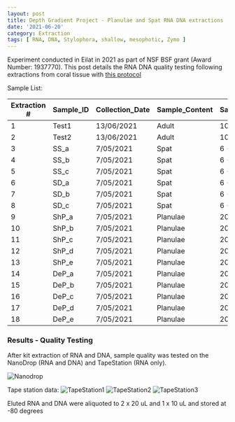 ```yaml
---
layout: post
title: Depth Gradient Project - Planulae and Spat RNA DNA extractions
date: '2021-06-20'
category: Extraction
tags: [ RNA, DNA, Stylophora, shallow, mesophotic, Zymo ]
---
```


Experiment conducted in Eilat in 2021 as part of NSF BSF grant (Award Number: 1937770). This post details the RNA DNA quality testing following extractions from coral tissue with [this protocol](https://jessicabellworthy.github.io/JessicaBellworthy_Notebook/Zymo-RNA-DNA-Extration-Coral-Planulae/)

Sample List:

| Extraction # | Sample_ID | Collection_Date  | Sample_Content | Sample_Quantity | Sample_conserv | 
|--------------|-----------|------------------|----------------|-----------------|----------------|
| 1            | Test1     | 13/06/2021       | Adult          | 10 polyps       | 700 uL shield  | 
| 2            | Test2     | 13/06/2021       | Adult          | 10 polyps       | 700 uL shield  | 
| 3            | SS_a      | 7/05/2021        | Spat           | 6 - 8 ind.      | 700 uL shield  | 
| 4            | SS_b      | 7/05/2021        | Spat           | 6 - 8 ind.      | 700 uL shield  | 
| 5            | SS_c      | 7/05/2021        | Spat           | 6 - 8 ind.      | 700 uL shield  | 
| 6            | SD_a      | 7/05/2021        | Spat           | 6 - 8 ind.      | 700 uL shield  |
| 7            | SD_b      | 7/05/2021        | Spat           | 6 - 8 ind.      | 700 uL shield  | 
| 8            | SD_c      | 7/05/2021        | Spat           | 6 - 8 ind.      | 700 uL shield  | 
| 9            | ShP_a     | 7/05/2021        | Planulae       | 20 planulae     | 700 uL shield  | 
| 10           | ShP_b     | 7/05/2021        | Planulae       | 20 planulae     | 700 uL shield  |
| 11           | ShP_c     | 7/05/2021        | Planulae       | 20 planulae     | 700 uL shield  | 
| 12           | ShP_d     | 7/05/2021        | Planulae       | 20 planulae     | 700 uL shield  |
| 13           | ShP_e     | 7/05/2021        | Planulae       | 20 planulae     | 700 uL shield  | 
| 14           | DeP_a     | 7/05/2021        | Planulae       | 20 planulae     | 700 uL shield  |
| 15           | DeP_b     | 7/05/2021        | Planulae       | 20 planulae     | 700 uL shield  | 
| 16           | DeP_c     | 7/05/2021        | Planulae       | 20 planulae     | 700 uL shield  |
| 17           | DeP_d     | 7/05/2021        | Planulae       | 20 planulae     | 700 uL shield  | 
| 18           | DeP_e     | 7/05/2021        | Planulae       | 20 planulae     | 700 uL shield  |


### Results - Quality Testing
After kit extraction of RNA and DNA, sample quality was tested on the NanoDrop (RNA and DNA) and TapeStation (RNA only).

![Nanodrop]({{site.baseurl}}/images/RNADNA_quality_June2021.jpg "Nanodrop")

Tape station data:
![TapeStation1]({{site.baseurl}}/images/TapeStation_2021-06-15(1).jpg "TapeStation1")
![TapeStation2]({{site.baseurl}}/images/TapeStation_2021-06-15(2).jpg "TapeStation2")
![TapeStation3]({{site.baseurl}}/images/TapeStation_2021-06-15(3).jpg "TapeStation3")

Eluted RNA and DNA were aliquoted to 2 x 20 uL and 1 x 10 uL and stored at -80 degrees


